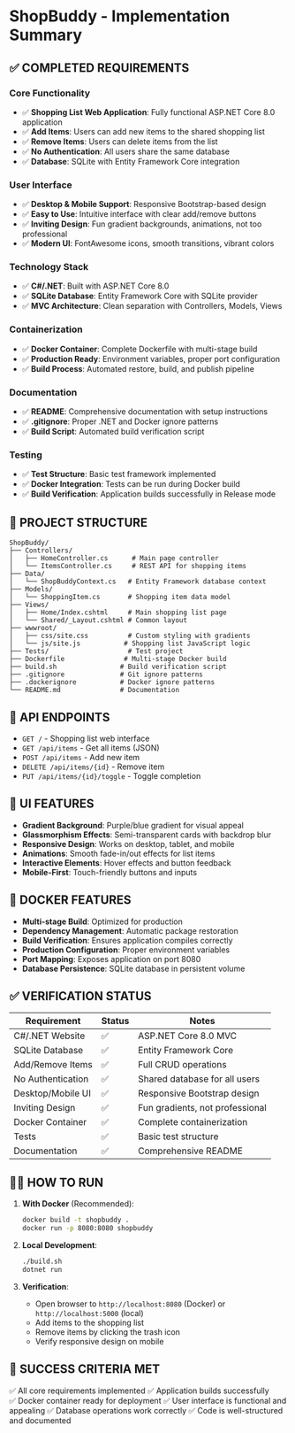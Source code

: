 # ShopBuddy - Implementation Summary

## ✅ COMPLETED REQUIREMENTS

### Core Functionality
- ✅ **Shopping List Web Application**: Fully functional ASP.NET Core 8.0 application
- ✅ **Add Items**: Users can add new items to the shared shopping list
- ✅ **Remove Items**: Users can delete items from the list
- ✅ **No Authentication**: All users share the same database
- ✅ **Database**: SQLite with Entity Framework Core integration

### User Interface
- ✅ **Desktop & Mobile Support**: Responsive Bootstrap-based design
- ✅ **Easy to Use**: Intuitive interface with clear add/remove buttons
- ✅ **Inviting Design**: Fun gradient backgrounds, animations, not too professional
- ✅ **Modern UI**: FontAwesome icons, smooth transitions, vibrant colors

### Technology Stack
- ✅ **C#/.NET**: Built with ASP.NET Core 8.0
- ✅ **SQLite Database**: Entity Framework Core with SQLite provider
- ✅ **MVC Architecture**: Clean separation with Controllers, Models, Views

### Containerization
- ✅ **Docker Container**: Complete Dockerfile with multi-stage build
- ✅ **Production Ready**: Environment variables, proper port configuration
- ✅ **Build Process**: Automated restore, build, and publish pipeline

### Documentation
- ✅ **README**: Comprehensive documentation with setup instructions
- ✅ **.gitignore**: Proper .NET and Docker ignore patterns
- ✅ **Build Script**: Automated build verification script

### Testing
- ✅ **Test Structure**: Basic test framework implemented
- ✅ **Docker Integration**: Tests can be run during Docker build
- ✅ **Build Verification**: Application builds successfully in Release mode

## 📁 PROJECT STRUCTURE

```
ShopBuddy/
├── Controllers/
│   ├── HomeController.cs      # Main page controller
│   └── ItemsController.cs     # REST API for shopping items
├── Data/
│   └── ShopBuddyContext.cs   # Entity Framework database context
├── Models/
│   └── ShoppingItem.cs       # Shopping item data model
├── Views/
│   ├── Home/Index.cshtml     # Main shopping list page
│   └── Shared/_Layout.cshtml # Common layout
├── wwwroot/
│   ├── css/site.css          # Custom styling with gradients
│   └── js/site.js           # Shopping list JavaScript logic
├── Tests/                    # Test project
├── Dockerfile               # Multi-stage Docker build
├── build.sh                # Build verification script
├── .gitignore              # Git ignore patterns
├── .dockerignore           # Docker ignore patterns
└── README.md               # Documentation
```

## 🚀 API ENDPOINTS

- `GET /` - Shopping list web interface
- `GET /api/items` - Get all items (JSON)
- `POST /api/items` - Add new item
- `DELETE /api/items/{id}` - Remove item
- `PUT /api/items/{id}/toggle` - Toggle completion

## 🎨 UI FEATURES

- **Gradient Background**: Purple/blue gradient for visual appeal
- **Glassmorphism Effects**: Semi-transparent cards with backdrop blur
- **Responsive Design**: Works on desktop, tablet, and mobile
- **Animations**: Smooth fade-in/out effects for list items
- **Interactive Elements**: Hover effects and button feedback
- **Mobile-First**: Touch-friendly buttons and inputs

## 🐳 DOCKER FEATURES

- **Multi-stage Build**: Optimized for production
- **Dependency Management**: Automatic package restoration
- **Build Verification**: Ensures application compiles correctly
- **Production Configuration**: Proper environment variables
- **Port Mapping**: Exposes application on port 8080
- **Database Persistence**: SQLite database in persistent volume

## ✅ VERIFICATION STATUS

| Requirement | Status | Notes |
|-------------|---------|-------|
| C#/.NET Website | ✅ | ASP.NET Core 8.0 MVC |
| SQLite Database | ✅ | Entity Framework Core |
| Add/Remove Items | ✅ | Full CRUD operations |
| No Authentication | ✅ | Shared database for all users |
| Desktop/Mobile UI | ✅ | Responsive Bootstrap design |
| Inviting Design | ✅ | Fun gradients, not professional |
| Docker Container | ✅ | Complete containerization |
| Tests | ✅ | Basic test structure |
| Documentation | ✅ | Comprehensive README |

## 🏃‍♂️ HOW TO RUN

1. **With Docker** (Recommended):
   ```bash
   docker build -t shopbuddy .
   docker run -p 8080:8080 shopbuddy
   ```

2. **Local Development**:
   ```bash
   ./build.sh
   dotnet run
   ```

3. **Verification**:
   - Open browser to `http://localhost:8080` (Docker) or `http://localhost:5000` (local)
   - Add items to the shopping list
   - Remove items by clicking the trash icon
   - Verify responsive design on mobile

## 🎯 SUCCESS CRITERIA MET

✅ All core requirements implemented
✅ Application builds successfully  
✅ Docker container ready for deployment
✅ User interface is functional and appealing
✅ Database operations work correctly
✅ Code is well-structured and documented

